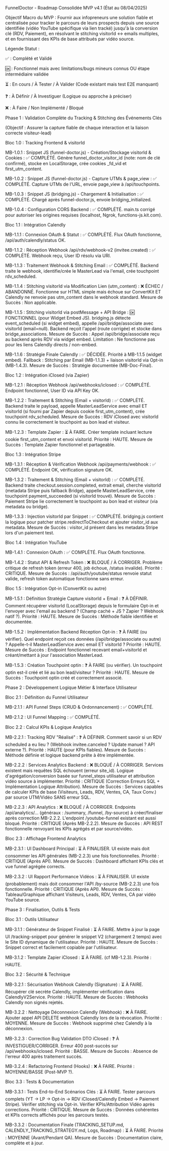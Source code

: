 FunnelDoctor - Roadmap Consolidée MVP v4.1 (État au 08/04/2025)

Objectif Macro du MVP : Fournir aux infopreneurs une solution fiable et centralisée pour tracker le parcours de leurs prospects depuis une source identifiée (vidéo YouTube spécifique via lien tracké) jusqu'à la conversion clé (RDV, Paiement), en résolvant le stitching visitorId <-> emails multiples, et en fournissant des KPIs de base attribués par vidéo source.

Légende Statut :

✅ : Complété et Validé

🆗 : Fonctionnel mais avec limitations/bugs mineurs connus OU étape intermédiaire validée

⏳ : En cours / À Tester / À Valider (Code existant mais test E2E manquant)

❓ : À Définir / À Investiguer (Logique ou approche à préciser)

❌ : À Faire / Non Implémenté / Bloqué

Phase 1 : Validation Complète du Tracking & Stitching des Événements Clés

(Objectif : Assurer la capture fiable de chaque interaction et la liaison correcte visiteur-lead)

Bloc 1.0 : Tracking Frontend & visitorId

MB-1.0.1 : Snippet JS (funnel-doctor.js) - Création/Stockage visitorId & Cookies : ✅ COMPLÉTÉ. Génère funnel_doctor_visitor_id (note: nom de clé confirmé), stocke en LocalStorage, crée cookies _fd_vid et first_utm_content.

MB-1.0.2 : Snippet JS (funnel-doctor.js) - Capture UTMs & page_view : ✅ COMPLÉTÉ. Capture UTMs de l'URL, envoie page_view à /api/touchpoints.

MB-1.0.3 : Snippet JS (bridging.js) - Chargement & Initialisation : ✅ COMPLÉTÉ. Chargé après funnel-doctor.js, envoie bridging_initialized.

MB-1.0.4 : Configuration CORS Backend : ✅ COMPLÉTÉ. main.ts corrigé pour autoriser les origines requises (localhost, Ngrok, functions-js.kit.com).

Bloc 1.1 : Intégration Calendly

MB-1.1.1 : Connexion OAuth & Statut : ✅ COMPLÉTÉ. Flux OAuth fonctionne, /api/auth/calendly/status OK.

MB-1.1.2 : Réception Webhook /api/rdv/webhook-v2 (invitee.created) : ✅ COMPLÉTÉ. Webhook reçu, User ID résolu via URI.

MB-1.1.3 : Traitement Webhook & Stitching Email : ✅ COMPLÉTÉ. Backend traite le webhook, identifie/crée le MasterLead via l'email, crée touchpoint rdv_scheduled.

MB-1.1.4 : Stitching visitorId via Modification Lien (utm_content) : ❌ ÉCHEC / ABANDONNÉ. Fonctionne sur HTML simple mais échoue sur ConvertKit ET Calendly ne renvoie pas utm_content dans le webhook standard. Mesure de Succès : Non applicable.

MB-1.1.5 : Stitching visitorId via postMessage + API Bridge : 🆗 FONCTIONNEL (pour Widget Embed JS). bridging.js détecte event_scheduled (si widget embed), appelle /api/bridge/associate avec visitorId (email=null). Backend reçoit l'appel (route corrigée) et stocke dans bridge_associations. Mesure de Succès : Appel /api/bridge/associate reçu au backend après RDV via widget embed. Limitation : Ne fonctionne pas pour les liens Calendly directs / non-embed.

MB-1.1.6 : Stratégie Finale Calendly : ✅ DÉCIDÉE. Priorité à MB-1.1.5 (widget embed). Fallback : Stitching par Email (MB-1.1.3) + liaison visitorId via Opt-in (MB-1.4.3). Mesure de Succès : Stratégie documentée (MB-Doc-Final).

Bloc 1.2 : Intégration iClosed (via Zapier)

MB-1.2.1 : Réception Webhook /api/webhooks/iclosed : ✅ COMPLÉTÉ. Endpoint fonctionnel, User ID via API Key OK.

MB-1.2.2 : Traitement & Stitching (Email + visitorId) : ✅ COMPLÉTÉ. Backend traite le payload, appelle MasterLeadService avec email ET visitorId (si fourni par Zapier depuis cookie first_utm_content), crée touchpoint rdv_scheduled. Mesure de Succès : RDV iClosed avec visitorId connu lie correctement le touchpoint au bon lead et visiteur.

MB-1.2.3 : Template Zapier : ⏳ À FAIRE. Créer template incluant lecture cookie first_utm_content et envoi visitorId. Priorité : HAUTE. Mesure de Succès : Template Zapier fonctionnel et partageable.

Bloc 1.3 : Intégration Stripe

MB-1.3.1 : Réception & Vérification Webhook /api/payments/webhook : ✅ COMPLÉTÉ. Endpoint OK, vérification signature OK.

MB-1.3.2 : Traitement & Stitching (Email + visitorId) : ✅ COMPLÉTÉ. Backend traite checkout.session.completed, extrait email, cherche visitorId (metadata Stripe puis fallback Bridge), appelle MasterLeadService, crée touchpoint payment_succeeded (si visitorId trouvé). Mesure de Succès : Paiement Stripe lie correctement le touchpoint au bon lead et visiteur (via metadata ou bridge).

MB-1.3.3 : Injection visitorId par Snippet : ✅ COMPLÉTÉ. bridging.js contient la logique pour patcher stripe.redirectToCheckout et ajouter visitor_id aux metadata. Mesure de Succès : visitor_id présent dans les metadata Stripe lors d'un paiement test.

Bloc 1.4 : Intégration YouTube

MB-1.4.1 : Connexion OAuth : ✅ COMPLÉTÉ. Flux OAuth fonctionne.

MB-1.4.2 : Statut API & Refresh Token : ❌ BLOQUÉ / À CORRIGER. Problème critique de refresh token (erreur 400, job échoue, /status invalide). Priorité : CRITIQUE. Mesure de Succès : /api/auth/youtube/status renvoie statut valide, refresh token automatique fonctionne sans erreur.

Bloc 1.5 : Intégration Opt-in (ConvertKit ou autre)

MB-1.5.1 : Définition Stratégie Capture visitorId + Email : ❓ À DÉFINIR. Comment récupérer visitorId (LocalStorage) depuis le formulaire Opt-in et l'envoyer avec l'email au backend ? (Champ caché + JS ? Zapier ? Webhook natif ?). Priorité : HAUTE. Mesure de Succès : Méthode fiable identifiée et documentée.

MB-1.5.2 : Implémentation Backend Réception Opt-in : ❓ À FAIRE (ou vérifier). Quel endpoint reçoit ces données (/api/bridge/associate ou autre) ? Appelle-t-il MasterLeadService avec email ET visitorId ? Priorité : HAUTE. Mesure de Succès : Endpoint fonctionnel recevant email+visitorId et créant/mettant à jour l'association MasterLead.

MB-1.5.3 : Création Touchpoint optin : ❓ À FAIRE (ou vérifier). Un touchpoint optin est-il créé et lié au bon lead/visiteur ? Priorité : HAUTE. Mesure de Succès : Touchpoint optin créé et correctement associé.

Phase 2 : Développement Logique Métier & Interface Utilisateur

Bloc 2.1 : Définition du Funnel Utilisateur

MB-2.1.1 : API Funnel Steps (CRUD & Ordonnancement) : ✅ COMPLÉTÉ.

MB-2.1.2 : UI Funnel Mapping : ✅ COMPLÉTÉ.

Bloc 2.2 : Calcul KPIs & Logique Analytics

MB-2.2.1 : Tracking RDV "Réalisé" : ❓ À DÉFINIR. Comment savoir si un RDV scheduled a eu lieu ? (Webhook invitee.canceled ? Update manuel ? API externe ?). Priorité : HAUTE (pour KPIs fiables). Mesure de Succès : Méthode définie et logique backend prête à être implémentée.

MB-2.2.2 : Services Analytics Backend : ❌ BLOQUÉ / À CORRIGER. Services existent mais requêtes SQL échouent (erreur site_id). Logique d'agrégation/conversion basée sur funnel_steps utilisateur et attribution vidéo source à implémenter. Priorité : CRITIQUE (Correction Erreurs SQL + Implémentation Logique Attribution). Mesure de Succès : Services capables de calculer KPIs de base (Visiteurs, Leads, RDV, Ventes, CA, Taux Conv.) par source UTM/Vidéo SANS erreur SQL.

MB-2.2.3 : API Analytics : ❌ BLOQUÉ / À CORRIGER. Endpoints /api/analytics/... (généraux : /summary, /funnel, /by-source) à créer/finaliser après correction MB-2.2.2. L'endpoint /youtube-funnel existant est aussi bloqué. Priorité : CRITIQUE (Après MB-2.2.2). Mesure de Succès : API REST fonctionnelle renvoyant les KPIs agrégés et par source/vidéo.

Bloc 2.3 : Affichage Frontend Analytics

MB-2.3.1 : UI Dashboard Principal : ⏳ À FINALISER. UI existe mais doit consommer les API générales (MB-2.2.3) une fois fonctionnelles. Priorité : CRITIQUE (Après API). Mesure de Succès : Dashboard affichant KPIs clés et vue funnel agrégée corrects.

MB-2.3.2 : UI Rapport Performance Vidéos : ⏳ À FINALISER. UI existe (probablement) mais doit consommer l'API /by-source (MB-2.2.3) une fois fonctionnelle. Priorité : CRITIQUE (Après API). Mesure de Succès : Tableau/Graphique affichant Visiteurs, Leads, RDV, Ventes, CA par vidéo YouTube source.

Phase 3 : Finalisation, Outils & Tests

Bloc 3.1 : Outils Utilisateur

MB-3.1.1 : Générateur de Snippet Finalisé : ⏳ À FAIRE. Mettre à jour la page UI /tracking-snippet pour générer le snippet V2 (chargement 2 temps) avec le Site ID dynamique de l'utilisateur. Priorité : HAUTE. Mesure de Succès : Snippet correct et facilement copiable par l'utilisateur.

MB-3.1.2 : Template Zapier iClosed : ⏳ À FAIRE. (cf MB-1.2.3). Priorité : HAUTE.

Bloc 3.2 : Sécurité & Technique

MB-3.2.1 : Sécurisation Webhook Calendly (Signature) : ⏳ À FAIRE. Récupérer clé secrète Calendly, implémenter vérification dans CalendlyV2Service. Priorité : HAUTE. Mesure de Succès : Webhooks Calendly non signés rejetés.

MB-3.2.2 : Nettoyage Déconnexion Calendly (Webhook) : ❌ À FAIRE. Ajouter appel API DELETE webhook Calendly lors de la révocation. Priorité : MOYENNE. Mesure de Succès : Webhook supprimé chez Calendly à la déconnexion.

MB-3.2.3 : Correction Bug Validation DTO iClosed : ❓ À INVESTIGUER/CORRIGER. Erreur 400 post-succès sur /api/webhooks/iclosed. Priorité : BASSE. Mesure de Succès : Absence de l'erreur 400 après traitement succès.

MB-3.2.4 : Refactoring Frontend (Hooks) : ❌ À FAIRE. Priorité : MOYENNE/BASSE (Post-MVP ?).

Bloc 3.3 : Tests & Documentation

MB-3.3.1 : Tests End-to-End Scénarios Clés : ⏳ À FAIRE. Tester parcours complets (YT -> LP -> Opt-in -> RDV iClosed/Calendly Embed -> Paiement Stripe). Vérifier stitching via Opt-in. Vérifier KPIs/Attribution Vidéo après corrections. Priorité : CRITIQUE. Mesure de Succès : Données cohérentes et KPIs corrects affichés pour les parcours testés.

MB-3.3.2 : Documentation Finale (TRACKING_SETUP.md, CALENDLY_TRACKING_STRATEGY.md, Logs, Roadmap) : ⏳ À FAIRE. Priorité : MOYENNE (Avant/Pendant QA). Mesure de Succès : Documentation claire, complète et à jour.